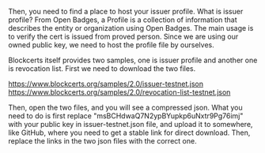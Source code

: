 Then, you need to find a place to host your issuer profile. What is issuer profile? From Open Badges, a Profile is a collection of information that describes the entity or organization using Open Badges. The main usage is to verify the cert is issued from proved person. Since we are using our owned public key, we need to host the profile file by ourselves.

Blockcerts itself provides two samples, one is issuer profile and another one is revocation list. First we need to download the two files.

https://www.blockcerts.org/samples/2.0/issuer-testnet.json
https://www.blockcerts.org/samples/2.0/revocation-list-testnet.json

Then, open the two files, and you will see a compressed json. What you need to do is first replace "msBCHdwaQ7N2ypBYupkp6uNxtr9Pg76imj" with your public key in issuer-testnet.json file, and upload it to somewhere, like GitHub, where you need to get a stable link for direct download. Then, replace the links in the two json files with the correct one.
